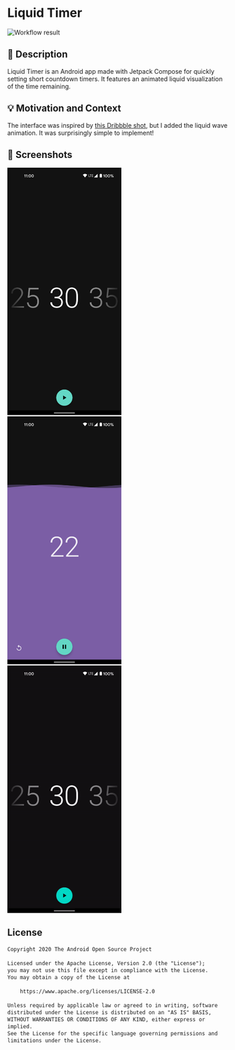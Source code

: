 # Liquid Timer

![Workflow result](https://github.com/drampelt/compose-countdown/actions/workflows/Check.yaml/badge.svg)


## :scroll: Description
Liquid Timer is an Android app made with Jetpack Compose for quickly setting short countdown timers. It features an animated liquid visualization of the time remaining.


## :bulb: Motivation and Context
The interface was inspired by [this Dribbble shot](https://dribbble.com/shots/2909633--014-Daily-UI-Challenge-Countdown-Timer), but I added the liquid wave animation. It was surprisingly simple to implement!

## :camera_flash: Screenshots
<!-- You can add more screenshots here if you like -->
<img src="/results/screenshot_1.png" width="260">&emsp;<img src="/results/screenshot_2.png" width="260">&emsp;<img src="/results/video.gif" width="260">

## License
```
Copyright 2020 The Android Open Source Project

Licensed under the Apache License, Version 2.0 (the "License");
you may not use this file except in compliance with the License.
You may obtain a copy of the License at

    https://www.apache.org/licenses/LICENSE-2.0

Unless required by applicable law or agreed to in writing, software
distributed under the License is distributed on an "AS IS" BASIS,
WITHOUT WARRANTIES OR CONDITIONS OF ANY KIND, either express or implied.
See the License for the specific language governing permissions and
limitations under the License.
```
